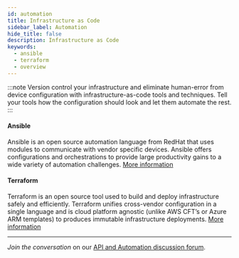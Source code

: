 ```yaml
---
id: automation
title: Infrastructure as Code
sidebar_label: Automation
hide_title: false
description: Infrastructure as Code
keywords:
  - ansible
  - terraform
  - overview
---
```


:::note
Version control your infrastructure and eliminate human-error from device configuration with infrastructure-as-code tools and techniques. Tell your tools how the configuration should look and let them automate the rest.
:::

#### Ansible

Ansible is an open source automation language from RedHat that uses modules to communicate with vendor specific devices. Ansible offers configurations and orchestrations to provide large productivity gains to a wide variety of automation challenges. <a href="https://live.paloaltonetworks.com/t5/Ansible/ct-p/Ansible" target="_blank">More information</a>

#### Terraform

Terraform is an open source tool used to build and deploy infrastructure safely and efficiently. Terraform unifies cross-vendor configuration in a single language and is cloud platform agnostic (unlike AWS CFT’s or Azure ARM templates) to produces immutable infrastructure deployments. <a href="https://live.paloaltonetworks.com/t5/Terraform/ct-p/Terraform" target="_blank">More information</a>

---

_Join the conversation_ on our <a href="https://live.paloaltonetworks.com/t5/Automation-API/ct-p/automation" target="_blank">API and Automation discussion forum</a>.
